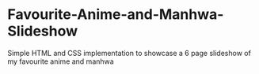 # Favourite-Anime-and-Manhwa-Slideshow
Simple HTML and CSS implementation to showcase a 6 page slideshow of my favourite anime and manhwa
